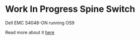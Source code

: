 # Work In Progress Spine Switch

Dell EMC S4048-ON running OS9 


Read more about it [here](../projects/14-dell-s4048-on-comparative-analysis/readme.md)
